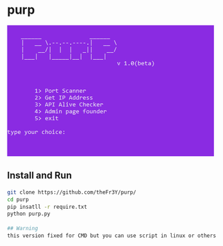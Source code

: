 # purp

<pre>
<img src="img/purp.PNG" >
</pre>

## Install and Run
```bash
git clone https://github.com/theFr3Y/purp/
cd purp
pip insatll -r require.txt
python purp.py

## Warning
this version fixed for CMD but you can use script in linux or others
